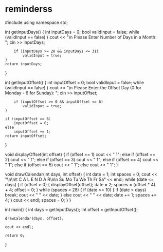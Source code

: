 # reminderss
#include <iostream>
using namespace std;

int getInputDays()
{
	int inputDays = 0;
	bool validInput = false;
	while (validInput == false)
	{
		cout << "\n Please Enter Number of Days in a Month: ";
		cin >> inputDays;

		if (inputDays >= 28 && inputDays <= 31)
			validInput = true;
	}
	return inputDays;
}

int getInputOffset()
{
	int inputOffset = 0;
	bool validInput = false;
	while (validInput == false)
	{
		cout << "\n Please Enter the Offset Day (0 for Monday - 6 for Sunday): ";
		cin >> inputOffset;

		if (inputOffset >= 0 && inputOffset <= 6)
			validInput = true;
	}

	if (inputOffset == 6)
		inputOffset = 0;
	else
		inputOffset += 1;
	return inputOffset;
}

void displayOffset(int offset)
{
	if (offset == 1)
		cout << "       1";
	else if (offset == 2)
		cout << "           1";
	else if (offset == 3)
		cout << "              1";
	else if (offset == 4)
		cout << "                   1";
	else if (offset == 5)
		cout << "                       1";
	else
		cout << "                           1";
}

void drawCalendar(int days, int offset)
{
	int date = 1;
	int spaces = 0;
	cout << "\n\n\t C A L E N D A R\n\n  Su  Mo  Tu  We  Th  Fr  Sa" << endl;
	while (date <= days)
	{
		if (offset > 0)
		{
			displayOffset(offset);
			date = 2;
			spaces = (offset * 4) + 4;
			offset = 0;
		}
		while (spaces < 28)
		{
			if (date >= 10)
			{
				if (date > days)
					break;
				cout << "  " << date;
			}
			else
				cout << "   " << date;
			date += 1;
			spaces += 4;
		}
		cout << endl;
		spaces = 0;
	}
}

int main()
{
	int days = getInputDays();
	int offset = getInputOffset();

	drawCalendar(days, offset);

	cout << endl;
	
	return 0;
}
